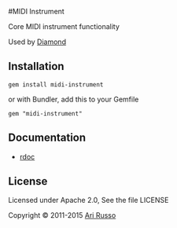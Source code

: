 #MIDI Instrument

Core MIDI instrument functionality

Used by [Diamond](http://github.com/arirusso/diamond)

## Installation

`gem install midi-instrument`

  or with Bundler, add this to your Gemfile

`gem "midi-instrument"`

## Documentation

* [rdoc](http://rubydoc.info/github/arirusso/midi-instrument)

## License

Licensed under Apache 2.0, See the file LICENSE

Copyright © 2011-2015 [Ari Russo](http://arirusso.com)
